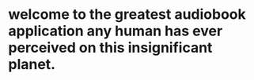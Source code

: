 # welcome to the greatest audiobook application any human has ever perceived on this insignificant planet.
